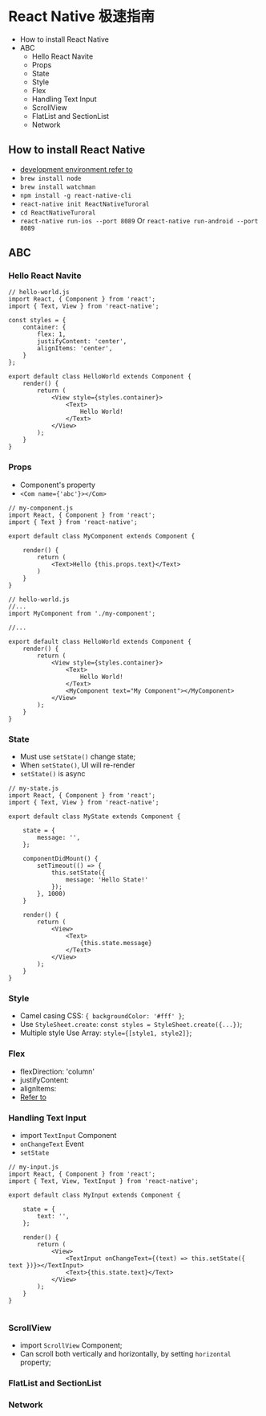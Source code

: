 # React Native 极速指南

* How to install React Native
* ABC
    * Hello React Navite
    * Props
    * State
    * Style
    * Flex
    * Handling Text Input
    * ScrollView
    * FlatList and SectionList
    * Network

## How to install React Native

* [development environment refer to](./react-native-environment.md)
* `brew install node`
* `brew install watchman`
* `npm install -g react-native-cli`
* `react-native init ReactNativeTuroral`
* `cd ReactNativeTuroral`
* `react-native run-ios --port 8089` Or `react-native run-android --port 8089`

## ABC

### Hello React Navite

```
// hello-world.js
import React, { Component } from 'react';
import { Text, View } from 'react-native';

const styles = {
    container: {
        flex: 1,
        justifyContent: 'center',
        alignItems: 'center',
    }
};

export default class HelloWorld extends Component {
    render() {
        return (
            <View style={styles.container}>
                <Text>
                    Hello World!
                </Text>
            </View>
        );
    }
}
```

### Props

* Component's property
* `<Com name={'abc'}></Com>`

```
// my-component.js
import React, { Component } from 'react';
import { Text } from 'react-native';

export default class MyComponent extends Component {

    render() {
        return (
            <Text>Hello {this.props.text}</Text>
        )
    }
}
```

```
// hello-world.js
//...
import MyComponent from './my-component';

//...

export default class HelloWorld extends Component {
    render() {
        return (
            <View style={styles.container}>
                <Text>
                    Hello World!
                </Text>
                <MyComponent text="My Component"></MyComponent>
            </View>
        );
    }
}
```

### State

* Must use `setState()` change state;
* When `setState()`, UI will re-render
* `setState()` is async

```
// my-state.js
import React, { Component } from 'react';
import { Text, View } from 'react-native';

export default class MyState extends Component {

    state = {
        message: '',
    };

    componentDidMount() {
        setTimeout(() => {
            this.setState({
                message: 'Hello State!'
            });
        }, 1000)
    }

    render() {
        return (
            <View>
                <Text>
                    {this.state.message}
                </Text>
            </View>
        );
    }
}

```

### Style

* Camel casing CSS: `{ backgroundColor: '#fff' }`;
* Use `StyleSheet.create`: `const styles = StyleSheet.create({...})`;
* Multiple style Use Array: `style={[style1, style2]}`;

### Flex

* flexDirection: 'column'
* justifyContent: 
* alignItems: 
* [Refer to](https://github.com/lijiakof/frontend-book/blob/master/share/cssboxmodel-vs-flexbox.md)

### Handling Text Input

* import `TextInput` Component
* `onChangeText` Event
* `setState`

```
// my-input.js
import React, { Component } from 'react';
import { Text, View, TextInput } from 'react-native';

export default class MyInput extends Component {

    state = {
        text: '',
    };

    render() {
        return (
            <View>
                <TextInput onChangeText={(text) => this.setState({ text })}></TextInput>
                <Text>{this.state.text}</Text>
            </View>
        );
    }
}


```

### ScrollView

* import `ScrollView` Component;
* Can scroll both vertically and horizontally, by setting `horizontal` property;



### FlatList and SectionList
### Network





